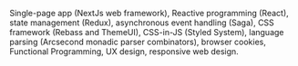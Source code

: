 Single-page app (NextJs web framework), Reactive programming (React), state management (Redux), asynchronous event handling (Saga), CSS framework (Rebass and ThemeUI), CSS-in-JS (Styled System), language parsing (Arcsecond monadic parser combinators), browser cookies, Functional Programming, UX design, responsive web design.
